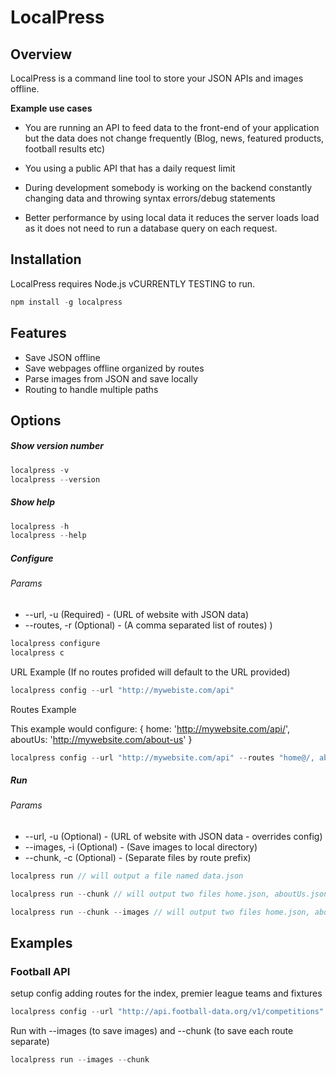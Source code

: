 # LocalPress

## Overview
LocalPress is a command line tool to store your JSON APIs and images offline.

**Example use cases**

- You are running an API to feed data to the front-end of your application but the data does not change frequently (Blog, news, featured products, football results etc)

- You using a public API that has a daily request limit

- During development somebody is working on the backend constantly changing data and throwing syntax errors/debug statements

- Better performance by using local data it reduces the server loads load as it does not need to run a database query on each request.

## Installation 
LocalPress requires Node.js vCURRENTLY TESTING to run.

```js
npm install -g localpress
```

## Features
- Save JSON offline
- Save webpages offline organized by routes
- Parse images from JSON and save locally
- Routing to handle multiple paths

## Options
##### Show version number
```js
localpress -v
localpress --version
```

##### Show help
```js
localpress -h 
localpress --help
```

##### Configure
###### Params
- --url, -u (Required) -   (URL of website with JSON data)
- --routes, -r (Optional) - (A comma separated list of routes)
)
```js
localpress configure
localpress c
```
URL Example (If no routes profided will default to the URL provided)
```js
localpress config --url "http://mywebiste.com/api"
```

Routes Example

This example would configure: { home: 'http://mywebsite.com/api/', aboutUs: 'http://mywebsite.com/about-us' }
```js
localpress config --url "http://mywebsite.com/api" --routes "home@/, aboutUs@/about-us"
```

##### Run
###### Params
- --url, -u (Optional) - (URL of website with JSON data - overrides config)
- --images, -i (Optional) - (Save images to local directory)
- --chunk, -c (Optional) - (Separate files by route prefix)

```js
localpress run // will output a file named data.json
```

```js
localpress run --chunk // will output two files home.json, aboutUs.json
```

```js
localpress run --chunk --images // will output two files home.json, aboutUs.json and save images locally
```

## Examples

### Football API
setup config adding routes for the index, premier league teams and fixtures
```js
localpress config --url "http://api.football-data.org/v1/competitions" --routes "root@/, plTeams@/427/teams, plFixtures@/competitions/427/fixtures"
```

Run with --images (to save images) and --chunk (to save each route separate)
```js
localpress run --images --chunk
```
